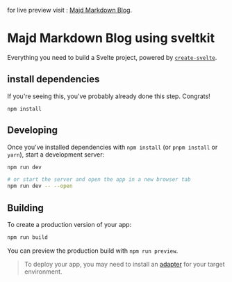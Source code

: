for live preview visit : [Majd Markdown Blog](https://majd-blog.vercel.app/).

# Majd Markdown Blog using sveltkit

Everything you need to build a Svelte project, powered by [`create-svelte`](https://github.com/sveltejs/kit/tree/master/packages/create-svelte).

## install dependencies
If you're seeing this, you've probably already done this step. Congrats!

```node
npm install
```

## Developing

Once you've installed dependencies with `npm install` (or `pnpm install` or `yarn`), start a development server:

```bash
npm run dev

# or start the server and open the app in a new browser tab
npm run dev -- --open
```

## Building

To create a production version of your app:

```bash
npm run build
```

You can preview the production build with `npm run preview`.

> To deploy your app, you may need to install an [adapter](https://kit.svelte.dev/docs/adapters) for your target environment.
